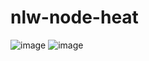 # nlw-node-heat

![image](https://user-images.githubusercontent.com/25290972/138209339-604af783-9793-4e49-b16a-7db899ea3b11.png) 
![image](https://user-images.githubusercontent.com/25290972/138209365-9fc6add2-1c96-463d-a585-e4706c2581d5.png)

